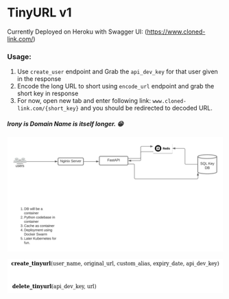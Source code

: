 # TinyURL v1

Currently Deployed on Heroku with Swagger UI: (https://www.cloned-link.com/) 

### Usage:

1. Use `create_user` endpoint and Grab the `api_dev_key` for that user given in the response
2. Encode the long URL to short using `encode_url` endpoint and grab the short key in response
3. For now, open new tab and enter following link: `www.cloned-link.com/{short_key}` and you should be redirected to decoded URL.

##### Irony is Domain Name is itself longer. &#128513; 

![Tiny URL v2](/docs/assets/TinyURL_Pythonv1.jpeg "Tiny URL Arch v1")


![System API v1](/docs/assets/system_api.png "System API v1")
